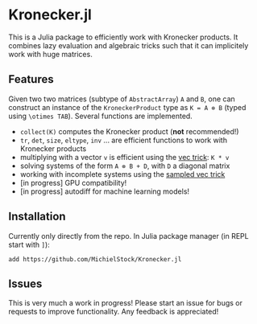 # Kronecker.jl

This is a Julia package to efficiently work with Kronecker products. It combines lazy evaluation and algebraic tricks such that it can implicitely work with huge matrices. 

## Features

Given two two matrices (subtype of `AbstractArray`) `A` and `B`, one can construct an instance of the `KroneckerProduct` type as `K = A ⊗ B` (typed using `\otimes TAB`). Several functions are implemented.

- `collect(K)` computes the Kronecker product (**not** recommended!)
- `tr`, `det`, `size`, `eltype`, `inv` ... are efficient functions to work with Kronecker products
- multiplying with a vector `v` is efficient using the [vec trick](https://en.wikipedia.org/wiki/Kronecker_product#Matrix_equations): `K * v`
- solving systems of the form `A ⊗ B + D`, with `D` a diagonal matrix
- working with incomplete systems using the [sampled vec trick](https://arxiv.org/pdf/1601.01507.pdf)
- [in progress] GPU compatibility!
- [in progress] autodiff for machine learning models!

## Installation

Currently only directly from the repo. In Julia package manager (in REPL start with `]`):

```julialang
add https://github.com/MichielStock/Kronecker.jl
```

## Issues

This is very much a work in progress! Please start an issue for bugs or requests to improve functionality. Any feedback is appreciated!
